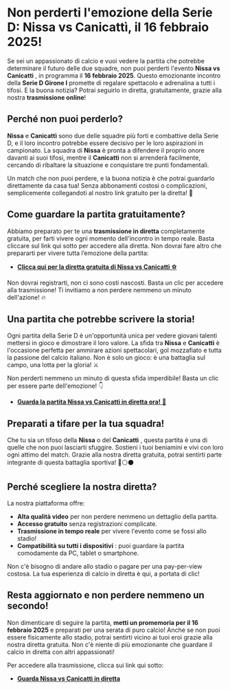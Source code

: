 # Non perderti l'emozione della Serie D: Nissa vs Canicattì, il 16 febbraio 2025!

Se sei un appassionato di calcio e vuoi vedere la partita che potrebbe determinare il futuro delle due squadre, non puoi perderti l'evento **Nissa vs Canicattì** , in programma il **16 febbraio 2025**. Questo emozionante incontro della **Serie D Girone I** promette di regalare spettacolo e adrenalina a tutti i tifosi. E la buona notizia? Potrai seguirlo in diretta, gratuitamente, grazie alla nostra **trasmissione online**!

## Perché non puoi perderlo?

**Nissa** e **Canicattì** sono due delle squadre più forti e combattive della Serie D, e il loro incontro potrebbe essere decisivo per le loro aspirazioni in campionato. La squadra di **Nissa** è pronta a difendere il proprio onore davanti ai suoi tifosi, mentre il **Canicattì** non si arrenderà facilmente, cercando di ribaltare la situazione e conquistare tre punti fondamentali.

Un match che non puoi perdere, e la buona notizia è che potrai guardarlo direttamente da casa tua! Senza abbonamenti costosi o complicazioni, semplicemente collegandoti al nostro link gratuito per la diretta! 🚨

## Come guardare la partita gratuitamente?

Abbiamo preparato per te una **trasmissione in diretta** completamente gratuita, per farti vivere ogni momento dell'incontro in tempo reale. Basta cliccare sul link qui sotto per accedere alla diretta. Non dovrai fare altro che prepararti per vivere tutta l’emozione della partita:

- [**Clicca qui per la diretta gratuita di Nissa vs Canicattì** ⚽️](https://tinyurl.com/livestreamfreeo?st=Nissa+vs+Canicatt%C3%AC&si=gh)

Non dovrai registrarti, non ci sono costi nascosti. Basta un clic per accedere alla trasmissione! Ti invitiamo a non perdere nemmeno un minuto dell'azione! 🔥

## Una partita che potrebbe scrivere la storia!

Ogni partita della Serie D è un'opportunità unica per vedere giovani talenti mettersi in gioco e dimostrare il loro valore. La sfida tra **Nissa** e **Canicattì** è l'occasione perfetta per ammirare azioni spettacolari, gol mozzafiato e tutta la passione del calcio italiano. Non è solo un gioco: è una battaglia sul campo, una lotta per la gloria! ⚔️

Non perderti nemmeno un minuto di questa sfida imperdibile! Basta un clic per essere parte dell'emozione! 👇

- [**Guarda la partita Nissa vs Canicattì in diretta ora!** 🎥](https://tinyurl.com/livestreamfreeo?st=Nissa+vs+Canicatt%C3%AC&si=gh)

## Preparati a tifare per la tua squadra!

Che tu sia un tifoso della **Nissa** o del **Canicattì** , questa partita è una di quelle che non puoi lasciarti sfuggire. Sostieni i tuoi beniamini e vivi con loro ogni attimo del match. Grazie alla nostra diretta gratuita, potrai sentirti parte integrante di questa battaglia sportiva! 🔵⚪️⚫️

## Perché scegliere la nostra diretta?

La nostra piattaforma offre:

- **Alta qualità video** per non perdere nemmeno un dettaglio della partita.
- **Accesso gratuito** senza registrazioni complicate.
- **Trasmissione in tempo reale** per vivere l'evento come se fossi allo stadio!
- **Compatibilità su tutti i dispositivi** : puoi guardare la partita comodamente da PC, tablet o smartphone.

Non c'è bisogno di andare allo stadio o pagare per una pay-per-view costosa. La tua esperienza di calcio in diretta è qui, a portata di clic!

## Resta aggiornato e non perdere nemmeno un secondo!

Non dimenticare di seguire la partita, **metti un promemoria per il 16 febbraio 2025** e preparati per una serata di puro calcio! Anche se non puoi essere fisicamente allo stadio, potrai sentirti vicino ai tuoi eroi grazie alla nostra diretta gratuita. Non c'è niente di più emozionante che guardare il calcio in diretta con altri appassionati!

Per accedere alla trasmissione, clicca sui link qui sotto:

- [**Guarda Nissa vs Canicattì in diretta**](https://tinyurl.com/livestreamfreeo?st=Nissa+vs+Canicatt%C3%AC&si=gh)
